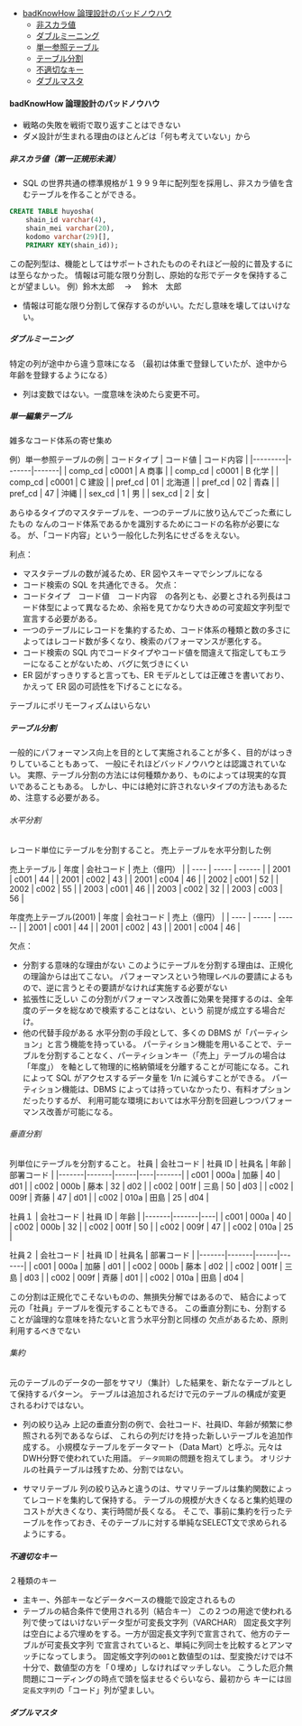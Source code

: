 <!-- TOC -->

- [badKnowHow 論理設計のバッドノウハウ](#badKnowHow論理設計のバッドノウハウ)
  - [非スカラ値](#非スカラ値)
  - [ダブルミーニング](#ダブルミーニング)
  - [単一参照テーブル](#単一参照テーブル)
  - [テーブル分割](#テーブル分割)
  - [不適切なキー](#不適切なキー)
  - [ダブルマスタ](#ダブルマスタ)

<!-- /TOC -->

#### badKnowHow 論理設計のバッドノウハウ

- 戦略の失敗を戦術で取り返すことはできない
- ダメ設計が生まれる理由のほとんどは「何も考えていない」から

##### 非スカラ値（第一正規形未満）

- SQL の世界共通の標準規格が１９９９年に配列型を採用し、非スカラ値を含むテーブルを作ることができる。

```SQL
CREATE TABLE huyosha(
    shain_id varchar(4),
    shain_mei varchar(20),
    kodomo varchar(29)[],
    PRIMARY KEY(shain_id));
```

この配列型は、機能としてはサポートされたもののそれほど一般的に普及するには至らなかった。
情報は可能な限り分割し、原始的な形でデータを保持することが望ましい。
例）鈴木太郎　 → 　鈴木　太郎

- 情報は可能な限り分割して保存するのがいい。ただし意味を壊してはいけない。

##### ダブルミーニング

特定の列が途中から違う意味になる
（最初は体重で登録していたが、途中から年齢を登録するようになる）

- 列は変数ではない。一度意味を決めたら変更不可。

##### 単一編集テーブル

雑多なコード体系の寄せ集め

例）単一参照テーブルの例
| コードタイプ | コード値 | コード内容 |
|---------|-------|-------|
| comp_cd | c0001 | A 商事 |
| comp_cd | c0001 | B 化学 |
| comp_cd | c0001 | C 建設 |
| pref_cd | 01 | 北海道 |
| pref_cd | 02 | 青森 |
| pref_cd | 47 | 沖縄 |
| sex_cd | 1 | 男 |
| sex_cd | 2 | 女 |

あらゆるタイプのマスタテーブルを、一つのテーブルに放り込んでごった煮にしたもの
なんのコード体系であるかを識別するためにコードの名称が必要になる。
が、「コード内容」という一般化した列名にせざるをえない。

利点：

- マスタテーブルの数が減るため、ER 図やスキーマでシンプルになる
- コード検索の SQL を共通化できる。
  欠点：
- コードタイプ　コード値　コード内容　の各列とも、必要とされる列長はコード体型によって異なるため、余裕を見てかなり大きめの可変超文字列型で宣言する必要がある。
- 一つのテーブルにレコードを集約するため、コード体系の種類と数の多さによってはレコード数が多くなり、検索のパフォーマンスが悪化する。
- コード検索の SQL 内でコードタイプやコード値を間違えて指定してもエラーになることがないため、バグに気づきにくい
- ER 図がすっきりすると言っても、ER モデルとしては正確さを書いており、かえって ER 図の可読性を下げることになる。

テーブルにポリモーフィズムはいらない

##### テーブル分割

一般的にパフォーマンス向上を目的として実施されることが多く、目的がはっきりしていることもあって、
一般にそれほどバッドノウハウとは認識されていない。
実際、テーブル分割の方法には何種類かあり、ものによっては現実的な買いであることもある。
しかし、中には絶対に許されないタイプの方法もあるため、注意する必要がある。

###### 水平分割

レコード単位にテーブルを分割すること。
売上テーブルを水平分割した例

売上テーブル
| 年度 | 会社コード | 売上（億円） |
| ---- | ----- | ------ |
| 2001 | c001 | 44 |
| 2001 | c002 | 43 |
| 2001 | c004 | 46 |
| 2002 | c001 | 52 |
| 2002 | c002 | 55 |
| 2003 | c001 | 46 |
| 2003 | c002 | 32 |
| 2003 | c003 | 56 |

年度売上テーブル(2001)
| 年度 | 会社コード | 売上（億円） |
| ---- | ----- | ------ |
| 2001 | c001 | 44 |
| 2001 | c002 | 43 |
| 2001 | c004 | 46 |

欠点：

- 分割する意味的な理由がない
  このようにテーブルを分割する理由は、正規化の理論からは出てこない。
  パフォーマンスという物理レベルの要請によるもので、逆に言うとその要請がなければ実施する必要がない
- 拡張性に乏しい
  この分割がパフォーマンス改善に効果を発揮するのは、全年度のデータを総なめで検索することはない、という
  前提が成立する場合だけ。
- 他の代替手段がある
  水平分割の手段として、多くの DBMS が「パーティション」と言う機能を持っている。
  パーティション機能を用いることで、テーブルを分割することなく、パーティションキー（「売上」テーブルの場合は「年度」）
  を軸として物理的に格納領域を分離することが可能になる。これによって SQL がアクセスするデータ量を 1/n に減らすことができる。
  パーティション機能は、DBMS によっては持っていなかったり、有料オプションだったりするが、
  利用可能な環境においては水平分割を回避しつつパフォーマンス改善が可能になる。

###### 垂直分割

列単位にテーブルを分割すること。
社員
| 会社コード | 社員 ID | 社員名 | 年齢 | 部署コード |
|-------|-------|------|----|-------|
| c001  | 000a  | 加藤  | 40 | d01   |
| c002  | 000b  | 藤本  | 32 | d02   |
| c002  | 001f  | 三島  | 50 | d03   |
| c002  | 009f  | 斉藤  | 47 | d01   |
| c002  | 010a  | 田島  | 25 | d04   |

社員１
| 会社コード | 社員 ID | 年齢 |
|-------|-------|----|
| c001  | 000a  | 40 |
| c002  | 000b  | 32 |
| c002  | 001f  | 50 |
| c002  | 009f  | 47 |
| c002  | 010a  | 25 |

社員２
| 会社コード | 社員 ID | 社員名 | 部署コード |
|-------|-------|------|-------|
| c001  | 000a  | 加藤  | d01   |
| c002  | 000b  | 藤本  | d02   |
| c002  | 001f  | 三島  | d03   |
| c002  | 009f  | 斉藤  | d01   |
| c002  | 010a  | 田島  | d04   |

この分割は正規化でこそないものの、無損失分解ではあるので、
結合によって元の「社員」テーブルを復元することもできる。
この垂直分割にも、分割することが論理的な意味を持たないと言う水平分割と同様の
欠点があるため、原則利用するべきでない

###### 集約

元のテーブルのデータの一部をサマリ（集計）した結果を、新たなテーブルとして保持するパターン。
テーブルは追加されるだけで元のテーブルの構成が変更されるわけではない。

* 列の絞り込み
上記の垂直分割の例で、会社コード、社員ID、年齢が頻繁に参照される列であるならば、
これらの列だけを持った新しいテーブルを追加作成する。
小規模なテーブルをデータマート（Data Mart）と呼ぶ。元々はDWH分野で使われていた用語。
`データ同期`の問題を抱えてしまう。
オリジナルの社員テーブルは残すため、分割ではない。

* サマリテーブル
列の絞り込みと違うのは、サマリテーブルは集約関数によってレコードを集約して保持する。
テーブルの規模が大きくなると集約処理のコストが大きくなり、実行時間が長くなる。
そこで、事前に集約を行ったテーブルを作っておき、そのテーブルに対する単純なSELECT文で求められるようにする。


##### 不適切なキー
２種類のキー
- 主キー、外部キーなどデータベースの機能で設定されるもの
- テーブルの結合条件で使用される列（結合キー）
この２つの用途で使われる列で使ってはいけないデータ型が可変長文字列（VARCHAR）
固定長文字列は空白による穴埋めをする。一方が固定長文字列で宣言されて、他方のテーブルが可変長文字列
で宣言されていると、単純に列同士を比較するとアンマッチになってしまう。
固定帳文字列の`001`と数値型の`1`は、型変換だけでは不十分で、数値型の方を「０埋め」しなければマッチしない。
こうした厄介無問題にコーディングの時点で頭を悩ませるぐらいなら、最初から
キーには`固定長文字列`の「コード」列が望ましい。

##### ダブルマスタ
